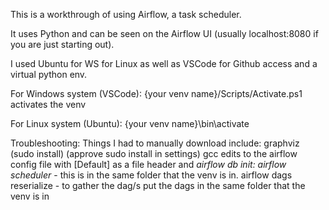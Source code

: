 This is a workthrough of using Airflow, a task scheduler. 

It uses Python and can be seen on the Airflow UI (usually localhost:8080 if you are just starting out).

I used Ubuntu for WS for Linux as well as VSCode for Github access and a virtual python env.

For Windows system (VSCode):
{your venv name}/Scripts/Activate.ps1 activates the venv

For Linux system (Ubuntu):
{your venv name}\bin\activate

Troubleshooting:
Things I had to manually download include:
  graphviz (sudo install) (approve sudo install in settings)
  gcc
edits to the airflow config file with [Default] as a file header and _airflow db init: airflow scheduler_ - this is in the same folder that the venv is in.
airflow dags reserialize - to gather the dag/s
put the dags in the same folder that the venv is in
